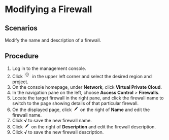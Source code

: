 # Modifying a Firewall<a name="vpc_acl_0010"></a>

## Scenarios<a name="section66699152161428"></a>

Modify the name and description of a firewall.

## Procedure<a name="section25103352161542"></a>

1.  Log in to the management console.
2.  Click  ![](figures/icon-region.png)  in the upper left corner and select the desired region and project.
3.  On the console homepage, under  **Network**, click  **Virtual Private Cloud**.
4.  In the navigation pane on the left, choose  **Access Control**  \>  **Firewalls**.
5.  Locate the target firewall in the right pane, and click the firewall name to switch to the page showing details of that particular firewall.
6.  On the displayed page, click  ![](figures/icon-edit-4.png)  on the right of  **Name**  and edit the firewall name.
7.  Click  **√**  to save the new firewall name.
8.  Click  ![](figures/icon-edit-4.png)  on the right of  **Description**  and edit the firewall description.
9.  Click  **√**  to save the new firewall description.

